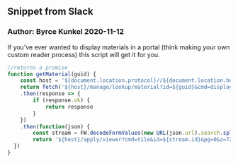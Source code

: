 ## Snippet from Slack
### Author:  Byrce Kunkel  2020-11-12

If you’ve ever wanted to display materials in a portal (think making your own custom reader process) this script will get it for you.

```javascript
//returns a promise
function getMaterial(guid) {
    const host = '${document.location.protocol}//${document.location.hostname}'
    return fetch('${host}/manage/lookup/material?id=${guid}&cmd=display')
    .then(response => {
        if (response.ok) {
            return response
        }
    })
    .then(function(json) {
        const stream = FW.decodeFormValues(new URL(json.url).search.split('?')[1])
        return '${host}/apply/viewer?cmd=tile&id=${stream.id}&pg=0&z=72'
  })
}
```
